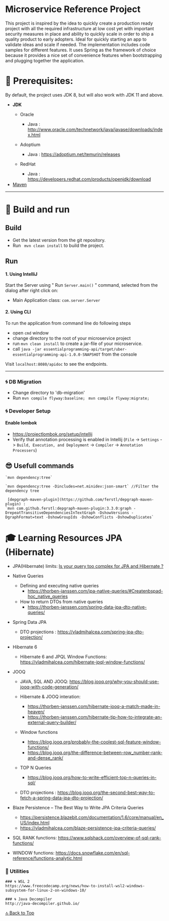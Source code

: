 # Microservice Reference Project

This project is inspired by the idea to quickly create a production ready project with all the required infrastructure at low cost yet with important security measures in place and ability to quickly scale in order to ship a quality product to early adopters. Ideal for quickly starting an app to validate ideas and scale if needed. The implementation includes code samples for different features. It uses Spring as the framework of choice because it provides a nice set of convenience features when bootstrapping and plugging together the application.

 # :bookmark_tabs: Prerequisites:
By default, the project uses JDK 8, but will also work with JDK 11 and above.

* **JDK**
  - Oracle
    - Java : http://www.oracle.com/technetwork/java/javase/downloads/index.html
  - Adoptium
    - Java : https://adoptium.net/temurin/releases
 
  - RedHat
    - Java : https://developers.redhat.com/products/openjdk/download
* [Maven](https://maven.apache.org/)


---------------
# :bookmark: Build and run

Build
---------------
* Get the latest version from the git repository.
* Run ` mvn clean install` to build the project.


Run
---------------
#### 1. Using IntelliJ
Start the Server using  " Run `Server.main()` " command, selected from the dialog after right click on:
- Main Application class: `com.server.Server`

#### 2. Using CLI
To run the application from command line do following steps
- open `cmd` window
- change directory to the root of your microservice project
- run `mvn clean install` to create a jar-file of your microservice.
- call `java -jar essentialprogramming-api/target/uber-essentialprogramming-api-1.0.0-SNAPSHOT` from the console

Visit `localhost:8080/apidoc` to see the endpoints.

---------------
### 🌀 DB Migration
- Change directory to 'db-migration'
- Run
`mvn compile flyway:baseline; `
`mvn compile flyway:migrate; `


### 🌀 Developer Setup
#### Enable lombok

- https://projectlombok.org/setup/intellij
- Verify that annotation processing is enabled in Intellij (`File` -> `Settings` -> `Build, Execution, and Deployment`
  -> `Compiler` -> `Annotation Processers`)
  
## :sunglasses: Usefull commands
    `mvn dependency:tree`
 
    `mvn dependency:tree -Dincludes=net.minidev:json-smart` //Filter the dependency tree
    
     [depgraph-maven-plugin](https://github.com/ferstl/depgraph-maven-plugin) :
    `mvn com.github.ferstl:depgraph-maven-plugin:3.3.0:graph -DrepeatTransitiveDependenciesInTextGraph -DshowVersions -DgraphFormat=text -DshowGroupIds -DshowConflicts -DshowDuplicates`
    
   
# :mortar_board: Learning Resources JPA (Hibernate) 
  - JPA(Hibernate) limits: [Is your query too complex for JPA and Hibernate ?](https://thorben-janssen.com/query-complex-jpa-hibernate/#1_Use_subqueries_outside_of_WHERE_and_HAVING_clauses)
  - Native Queries
    - Defining and executing native queries
       - https://thorben-janssen.com/jpa-native-queries/#Createnbspad-hoc_native_queries
    - How to return DTOs from native queries 
       - https://thorben-janssen.com/spring-data-jpa-dto-native-queries/
   
  - Spring Data JPA
    - DTO projections : https://vladmihalcea.com/spring-jpa-dto-projection/
    
  - Hibernate 6 
    - Hibernate 6 and JPQL Window Functions: https://vladmihalcea.com/hibernate-jpql-window-functions/
    
    
    
  - JOOQ
    - JAVA, SQL AND JOOQ: https://blog.jooq.org/why-you-should-use-jooq-with-code-generation/
    - Hibernate & JOOQ interation: 
       -  https://thorben-janssen.com/hibernate-jooq-a-match-made-in-heaven/ 
       -  https://thorben-janssen.com/hibernate-tip-how-to-integrate-an-external-query-builder/                
    - Window functions 
      - https://blog.jooq.org/probably-the-coolest-sql-feature-window-functions/
      -  https://blog.jooq.org/the-difference-between-row_number-rank-and-dense_rank/
    - TOP N Queries 
      - https://blog.jooq.org/how-to-write-efficient-top-n-queries-in-sql/

    - DTO projections : https://blog.jooq.org/the-second-best-way-to-fetch-a-spring-data-jpa-dto-projection/
    
 - Blaze Persistence – The Best Way to Write JPA Criteria Queries
      - https://persistence.blazebit.com/documentation/1.6/core/manual/en_US/index.html
      - https://vladmihalcea.com/blaze-persistence-jpa-criteria-queries/
      
 - SQL RANK functions: https://www.sqlshack.com/overview-of-sql-rank-functions/
 - WINDOW functions:   https://docs.snowflake.com/en/sql-reference/functions-analytic.html
   
    
    
### :nut_and_bolt: Utilities
    
    ### 🌀 WSL 2
    https://www.freecodecamp.org/news/how-to-install-wsl2-windows-subsystem-for-linux-2-on-windows-10/
    
    ### 🌀 Java Decompiler
    http://java-decompiler.github.io/
    
    
[:top: Back to Top](#microservice-reference-project)
 
